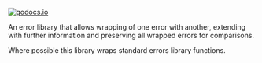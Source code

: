 [![godocs.io](https://godocs.io/github.com/grufwub/go-errors?status.svg)](https://godocs.io/github.com/grufwub/go-errors)

An error library that allows wrapping of one error with another,
extending with further information and preserving all wrapped errors
for comparisons.

Where possible this library wraps standard errors library functions.